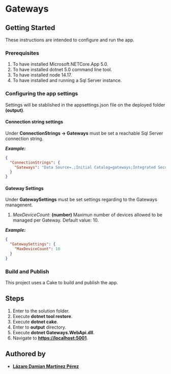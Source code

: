 # Gateways

## Getting Started

These instructions are intended to configure and run the app.

### Prerequisites

1. To have installed Microsoft.NETCore.App 5.0.
2. To have installed dotnet 5.0 command line tool.
3. To have installed node 14.17.
4. To have installed and running a Sql Server instance.

### Configuring the app settings

Settings will be stablished in the appsettings.json file on the deployed folder **(output)**.

#### Connection string settings

Under **ConnectionStrings -> Gateways**  must be set a reachable Sql Server connection string.

**_Example:_**

```json
{
  "ConnectionStrings": {
    "Gateways": "Data Source=.;Initial Catalog=gateways;Integrated Security=true;"
  }
}
```

#### Gateway Settings

Under **GatewaySettings** must be set settings regarding to the Gateways managenent.

1. _MaxDeviceCount_: **(number)** Maximun number of devices allowed to be managed per Gateway. Default value: 10.

**_Example:_**

```json
{
  "GatewaySettings": {
    "MaxDeviceCount": 10
  }
}
```

### Build and Publish

This project uses a Cake to build and publish the app.

## Steps

1. Enter to the solution folder.
2. Execute **dotnet tool restore**.
3. Execute **dotnet cake**.
4. Enter to **output** directory.
5. Execute **dotnet Gateways.WebApi.dll**.
6. Navigate to **<https://localhost:5001>**.

## Authored by

* [**Lázaro Damian Martínez Pérez**](https://www.linkedin.com/in/l%C3%A1zaro-damian-mart%C3%ADnez-p%C3%A9rez-132735137/)
